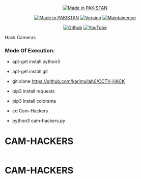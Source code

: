 <p align="center">
<a href="https://bit.ly/2P2gMi3"><img title="Made in PAKISTAN" src="https://img.shields.io/badge/MADE%20IN-PAKISTAN-SCRIPT?colorA=%23ff8100&colorB=%23017e40&colorC=%23ff0000&style=for-the-badge"></a>
</p>
<p align="center">
<a href="https://bit.ly/2P2gMi3"><img title="Made in PAKISTAN" src="https://img.shields.io/badge/Tool-cctv-green.svg"></a>
<a href="https://bit.ly/2P2gMi3"><img title="Version" src="https://img.shields.io/badge/Version-1.0-green.svg?style=flat-square"></a>
<a href="https://bit.ly/2P2gMi3"><img title="Maintainence" src="https://img.shields.io/badge/Maintained%3F-yes-green.svg"></a>
</p>

<p align="center">
<a href="https://github.com/karimullah0"><img title="Github" src="https://img.shields.io/badge/karimullah0-brightgreen?style=for-the-badge&logo=github"></a>
<a href=""><img title="YouTube" src="https://img.shields.io/badge/Youtube -red?style=for-the-badge&logo=Youtube"></a>
</p>
Hack Cameras

<h3> Mode Of Execution: </h3>

* apt-get install python3

* apt-get install git

* git clone https://github.com/karimullah0/CCTV-HACK

* pip3 install requests

* pip3 install colorama

* cd Cam-Hackers

* python3 cam-hackers.py

# CAM-HACKERS

<img src="">

# CAM-HACKERS

<img src="">
